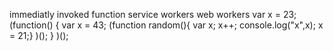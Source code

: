 immediatly invoked function
service workers 
web workers
var x = 23;
(function() {
var x = 43;
(function random(){
var x;
x++;
console.log("x",x);
x = 21;} )();
} )();
